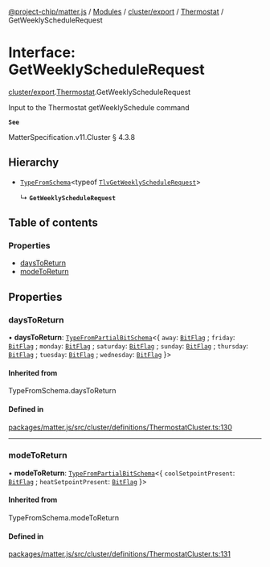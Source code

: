 [@project-chip/matter.js](../README.md) / [Modules](../modules.md) / [cluster/export](../modules/cluster_export.md) / [Thermostat](../modules/cluster_export.Thermostat.md) / GetWeeklyScheduleRequest

# Interface: GetWeeklyScheduleRequest

[cluster/export](../modules/cluster_export.md).[Thermostat](../modules/cluster_export.Thermostat.md).GetWeeklyScheduleRequest

Input to the Thermostat getWeeklySchedule command

**`See`**

MatterSpecification.v11.Cluster § 4.3.8

## Hierarchy

- [`TypeFromSchema`](../modules/tlv_export.md#typefromschema)\<typeof [`TlvGetWeeklyScheduleRequest`](../modules/cluster_export.Thermostat.md#tlvgetweeklyschedulerequest)\>

  ↳ **`GetWeeklyScheduleRequest`**

## Table of contents

### Properties

- [daysToReturn](cluster_export.Thermostat.GetWeeklyScheduleRequest.md#daystoreturn)
- [modeToReturn](cluster_export.Thermostat.GetWeeklyScheduleRequest.md#modetoreturn)

## Properties

### daysToReturn

• **daysToReturn**: [`TypeFromPartialBitSchema`](../modules/schema_export.md#typefrompartialbitschema)\<\{ `away`: [`BitFlag`](../modules/schema_export.md#bitflag) ; `friday`: [`BitFlag`](../modules/schema_export.md#bitflag) ; `monday`: [`BitFlag`](../modules/schema_export.md#bitflag) ; `saturday`: [`BitFlag`](../modules/schema_export.md#bitflag) ; `sunday`: [`BitFlag`](../modules/schema_export.md#bitflag) ; `thursday`: [`BitFlag`](../modules/schema_export.md#bitflag) ; `tuesday`: [`BitFlag`](../modules/schema_export.md#bitflag) ; `wednesday`: [`BitFlag`](../modules/schema_export.md#bitflag)  }\>

#### Inherited from

TypeFromSchema.daysToReturn

#### Defined in

[packages/matter.js/src/cluster/definitions/ThermostatCluster.ts:130](https://github.com/project-chip/matter.js/blob/6d3b6a5d957d88a9231d6ecab4bb41f8133112be/packages/matter.js/src/cluster/definitions/ThermostatCluster.ts#L130)

___

### modeToReturn

• **modeToReturn**: [`TypeFromPartialBitSchema`](../modules/schema_export.md#typefrompartialbitschema)\<\{ `coolSetpointPresent`: [`BitFlag`](../modules/schema_export.md#bitflag) ; `heatSetpointPresent`: [`BitFlag`](../modules/schema_export.md#bitflag)  }\>

#### Inherited from

TypeFromSchema.modeToReturn

#### Defined in

[packages/matter.js/src/cluster/definitions/ThermostatCluster.ts:131](https://github.com/project-chip/matter.js/blob/6d3b6a5d957d88a9231d6ecab4bb41f8133112be/packages/matter.js/src/cluster/definitions/ThermostatCluster.ts#L131)
